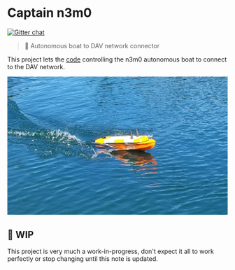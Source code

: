 # Captain n3m0
[![Gitter chat](https://img.shields.io/gitter/room/nwjs/nw.js.svg?style=flat-square)](https://gitter.im/DAVFoundation/DAV-Contributors)

> 🚤 Autonomous boat to DAV network connector

This project lets the [code](https://github.com/DAVFoundation/n3m0) controlling the n3m0 autonomous boat to connect to the DAV network.

![boat pic](https://github.com/DAVFoundation/n3m0/blob/master/20170615_155019-crop.jpg)

## 🚧 WIP

This project is very much a work-in-progress, don't expect it all to work perfectly or stop changing until this note is updated.
